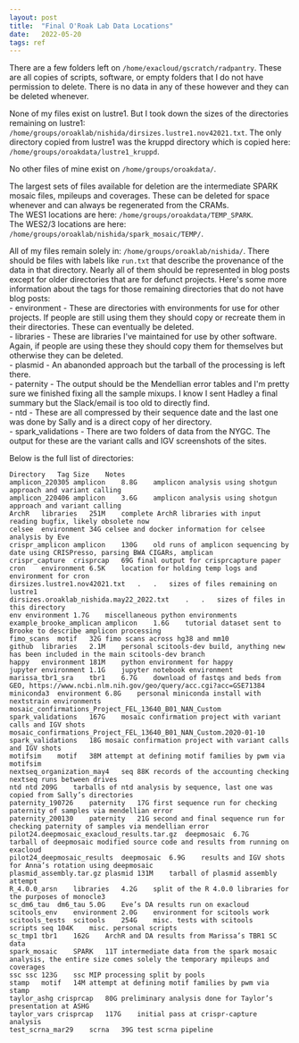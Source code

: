 ```yaml
---
layout: post
title:  "Final O'Roak Lab Data Locations"
date:   2022-05-20
tags: ref
---
```


There are a few folders left on `/home/exacloud/gscratch/radpantry`. These are all copies of scripts, software, or empty folders that I do not have permission to delete. There is no data in any of these however and they can be deleted whenever.

None of my files exist on lustre1. But I took down the sizes of the directories remaining on lustre1: `/home/groups/oroaklab/nishida/dirsizes.lustre1.nov42021.txt`. The only directory copied from lustre1 was the kruppd directory which is copied here: `/home/groups/oroakdata/lustre1_kruppd`.

No other files of mine exist on `/home/groups/oroakdata/`.

The largest sets of files available for deletion are the intermediate SPARK mosaic files, mpileups and coverages. These can be deleted for space whenever and can always be regenerated from the CRAMs.
<br>The WES1 locations are here: `/home/groups/oroakdata/TEMP_SPARK`.
<br>The WES2/3 locations are here: `/home/groups/oroaklab/nishida/spark_mosaic/TEMP/`.

All of my files remain solely in: `/home/groups/oroaklab/nishida/`. There should be files with labels like `run.txt` that describe the provenance of the data in that directory.
Nearly all of them should be represented in blog posts except for older directories that are for defunct projects.
Here's some more information about the tags for those remaining directories that do not have blog posts:
<br> - environment - These are directories with environments for use for other projects. If people are still using them they should copy or recreate them in their directories. These can eventually be deleted.
<br> - libraries - These are libraries I've maintained for use by other software. Again, if people are using these they should copy them for themselves but otherwise they can be deleted.
<br> - plasmid - An abanonded approach but the tarball of the processing is left there.
<br> - paternity - The output should be the Mendellian error tables and I'm pretty sure we finished fixing all the sample mixups. I know I sent Hadley a final summary but the Slack/email is too old to directly find.
<br> - ntd - These are all compressed by their sequence date and the last one was done by Sally and is a direct copy of her directory.
<br> - spark_validations - There are two folders of data from the NYGC. The output for these are the variant calls and IGV screenshots of the sites.

Below is the full list of directories:
```
Directory	Tag	Size	Notes
amplicon_220305	amplicon	8.8G	amplicon analysis using shotgun approach and variant calling
amplicon_220406	amplicon	3.6G	amplicon analysis using shotgun approach and variant calling
ArchR	libraries	251M	complete ArchR libraries with input reading bugfix, likely obsolete now
celsee	environment	34G	celsee and docker information for celsee analysis by Eve
crispr_amplicon	amplicon	130G	old runs of amplicon sequencing by date using CRISPresso, parsing BWA CIGARs, amplican
crispr_capture	crisprcap	69G	final output for crisprcapture paper
cron	environment	6.5K	location for holding temp logs and environment for cron
dirsizes.lustre1.nov42021.txt	.	.	sizes of files remaining on lustre1
dirsizes.oroaklab_nishida.may22_2022.txt	.	.	sizes of files in this directory
env	environment	1.7G	miscellaneous python environments
example_brooke_amplican	amplicon	1.6G	tutorial dataset sent to Brooke to describe amplicon processing
fimo_scans	motif	32G	fimo scans across hg38 and mm10
github	libraries	2.1M	personal scitools-dev build, anything new has been included in the main scitools-dev branch
happy	environment	181M	python environment for happy
jupyter	environment	1.1G	jupyter notebook environment
marissa_tbr1_sra	tbr1	6.7G	download of fastqs and beds from GEO, https://www.ncbi.nlm.nih.gov/geo/query/acc.cgi?acc=GSE71384
miniconda3	environment	6.8G	personal miniconda install with nextstrain environments
mosaic_confirmations_Project_FEL_13640_B01_NAN_Custom	spark_validations	167G	mosaic confirmation project with variant calls and IGV shots
mosaic_confirmations_Project_FEL_13640_B01_NAN_Custom.2020-01-10	spark_validations	18G	mosaic confirmation project with variant calls and IGV shots
motifsim	motif	38M	attempt at defining motif families by pwm via motifsim
nextseq_organization_may4	seq	88K	records of the accounting checking nextseq runs between drives
ntd	ntd	209G	tarballs of ntd analysis by sequence, last one was copied from Sally’s directories
paternity_190726	paternity	17G	first sequence run for checking paternity of samples via mendellian error
paternity_200130	paternity	21G	second and final sequence run for checking paternity of samples via mendellian error
pilot24.deepmosaic_exacloud_results.tar.gz	deepmosaic	6.7G	tarball of deepmosaic modified source code and results from running on exacloud
pilot24_deepmosaic_results	deepmosaic	6.9G	results and IGV shots for Anna’s rotation using deepmosaic
plasmid_assembly.tar.gz	plasmid	131M	tarball of plasmid assembly attempt
R_4.0.0_arsn	libraries	4.2G	split of the R 4.0.0 libraries for the purposes of monocle3
sc_dm6_tau	dm6_tau	5.0G	Eve’s DA results run on exacloud
scitools_env	environment	2.0G	environment for scitools work
scitools_tests	scitools	254G	misc. tests with scitools
scripts	seq	104K	misc. personal scripts
sc_tmp1	tbr1	162G	ArchR and DA results from Marissa’s TBR1 SC data
spark_mosaic	SPARK	11T	intermediate data from the spark mosaic analysis, the entire size comes solely the temporary mpileups and coverages
ssc	ssc	123G	ssc MIP processing split by pools
stamp	motif	14M	attempt at defining motif families by pwm via stamp
taylor_ashg	crisprcap	80G	preliminary analysis done for Taylor’s presentation at ASHG
taylor_vars	crisprcap	117G	initial pass at crispr-capture analysis
test_scrna_mar29	scrna	39G	test scrna pipeline
```
